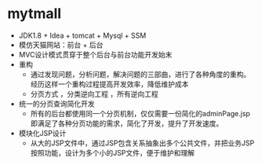# mytmall
- JDK1.8 + Idea + tomcat + Mysql + SSM
- 模仿天猫网站：前台 + 后台
- MVC设计模式贯穿于整个后台与前台功能开发始末
- 重构
	- 通过发现问题，分析问题，解决问题的三部曲，进行了各种角度的重构。经历这样一个重构过程提高开发效率，降低维护成本
	- 分页方式 ，分类逆向工程 ，所有逆向工程
-  统一的分页查询简化开发
	- 所有的后台都使用同一个分页机制，仅仅需要一份简化的adminPage.jsp即满足了各种分页功能的需求，简化了开发，提升了开发速度。
- 模块化JSP设计
	- 从大的JSP文件中，通过JSP包含关系抽象出多个公共文件，并把业务JSP按照功能，设计为多个小的JSP文件，便于维护和理解
